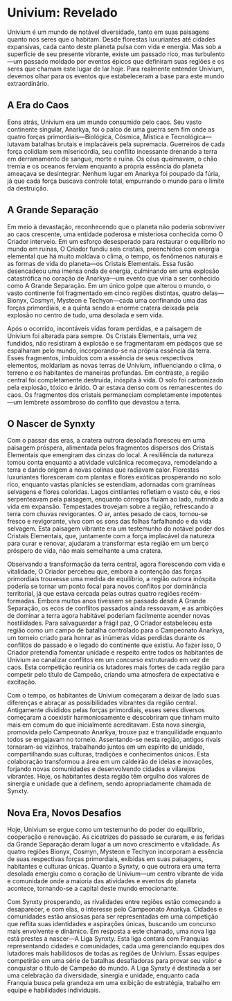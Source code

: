 # Univium: Revelado

Univium é um mundo de notável diversidade, tanto em suas paisagens quanto nos seres que o habitam. Desde florestas luxuriantes até cidades expansivas, cada canto deste planeta pulsa com vida e energia. Mas sob a superfície de seu presente vibrante, existe um passado rico, mas turbulento—um passado moldado por eventos épicos que definiram suas regiões e os seres que chamam este lugar de lar hoje. Para realmente entender Univium, devemos olhar para os eventos que estabeleceram a base para este mundo extraordinário.

## A Era do Caos

Eons atrás, Univium era um mundo consumido pelo caos. Seu vasto continente singular, Anarkya, foi o palco de uma guerra sem fim onde as quatro forças primordiais—Biológica, Cósmica, Mística e Tecnológica—lutavam batalhas brutais e implacáveis pela supremacia. Guerreiros de cada força colidiam sem misericórdia, seu conflito incessante drenando a terra em derramamento de sangue, morte e ruína. Os céus queimavam, o chão tremia e os oceanos ferviam enquanto a própria essência do planeta ameaçava se desintegrar. Nenhum lugar em Anarkya foi poupado da fúria, já que cada força buscava controle total, empurrando o mundo para o limite da destruição.

## A Grande Separação

Em meio à devastação, reconhecendo que o planeta não poderia sobreviver ao caos crescente, uma entidade poderosa e misteriosa conhecida como O Criador interveio. Em um esforço desesperado para restaurar o equilíbrio no mundo em ruínas, O Criador fundiu seis cristais, preenchidos com energia elemental que há muito moldava o clima, o tempo, os fenômenos naturais e as formas de vida do planeta—os Cristais Elementais. Essa fusão desencadeou uma imensa onda de energia, culminando em uma explosão catastrófica no coração de Anarkya—um evento que viria a ser conhecido como A Grande Separação. Em um único golpe que alterou o mundo, o vasto continente foi fragmentado em cinco regiões distintas, quatro delas—Bionyx, Cosmyn, Mysteon e Techyon—cada uma confinando uma das forças primordiais, e a quinta sendo a enorme cratera deixada pela explosão no centro de tudo, uma desolada e sem vida.

Após o ocorrido, incontáveis vidas foram perdidas, e a paisagem de Univium foi alterada para sempre. Os Cristais Elementais, uma vez fundidos, não resistiram à explosão e se fragmentaram em pedaços que se espalharam pelo mundo, incorporando-se na própria essência da terra. Esses fragmentos, imbuídos com a essência de seus respectivos elementos, moldariam as novas terras de Univium, influenciando o clima, o terreno e os habitantes de maneiras profundas. Em contraste, a região central foi completamente destruída, inóspita à vida. O solo foi carbonizado pela explosão, tóxico e árido. O ar estava denso com os remanescentes do caos. Os fragmentos dos cristais permaneciam completamente impotentes—um lembrete assombroso do conflito que devastou a terra.

## O Nascer de Synxty

Com o passar das eras, a cratera outrora desolada floresceu em uma paisagem próspera, alimentada pelos fragmentos dispersos dos Cristais Elementais que emergiram das cinzas do local. A resiliência da natureza tomou conta enquanto a atividade vulcânica recomeçava, remodelando a terra e dando origem a novas colinas que radiavam calor. Florestas luxuriantes floresceram com plantas e flores exóticas prosperando no solo rico, enquanto vastas planícies se estendiam, adornadas com gramíneas selvagens e flores coloridas. Lagos cintilantes refletiam o vasto céu, e rios serpenteavam pela paisagem, enquanto córregos fluíam ao lado, nutrindo a vida em expansão. Tempestades trovejam sobre a região, refrescando a terra com chuvas revigorantes. O ar, antes pesado de caos, tornou-se fresco e revigorante, vivo com os sons das folhas farfalhando e da vida selvagem. Esta paisagem vibrante era um testemunho do notável poder dos Cristais Elementais, que, juntamente com a força implacável da natureza para curar e renovar, ajudaram a transformar esta região em um berço próspero de vida, não mais semelhante a uma cratera.

Observando a transformação da terra central, agora florescendo com vida e vitalidade, O Criador percebeu que, embora a contenção das forças primordiais trouxesse uma medida de equilíbrio, a região outrora inóspita poderia se tornar um ponto focal para novos conflitos por dominância territorial, já que estava cercada pelas outras quatro regiões recém-formadas. Embora muitos anos tivessem se passado desde A Grande Separação, os ecos de conflitos passados ainda ressoavam, e as ambições de dominar a terra agora habitável poderiam facilmente acender novas hostilidades. Para salvaguardar a frágil paz, O Criador estabeleceu esta região como um campo de batalha controlado para o Campeonato Anarkya, um torneio criado para honrar as inúmeras vidas perdidas durante os conflitos do passado e o legado do continente que existiu. Ao fazer isso, O Criador pretendia fomentar unidade e respeito entre todos os habitantes de Univium ao canalizar conflitos em um concurso estruturado em vez de caos. Esta competição reuniria os lutadores mais fortes de cada região para competir pelo título de Campeão, criando uma atmosfera de expectativa e excitação.

Com o tempo, os habitantes de Univium começaram a deixar de lado suas diferenças e abraçar as possibilidades vibrantes da região central. Antigamente divididos pelas forças primordiais, esses seres diversos começaram a coexistir harmoniosamente e descobriram que tinham muito mais em comum do que inicialmente acreditavam. Esta nova sinergia, promovida pelo Campeonato Anarkya, trouxe paz e tranquilidade enquanto todos se engajavam no torneio. Assentando-se nesta região, antigos rivais tornaram-se vizinhos, trabalhando juntos em um espírito de unidade, compartilhando suas culturas, tradições e conhecimentos únicos. Esta colaboração transformou a área em um caldeirão de ideias e inovações, forjando novas comunidades e desenvolvendo cidades e vilarejos vibrantes. Hoje, os habitantes desta região têm orgulho dos valores de sinergia e unidade que a definem, sendo apropriadamente chamada de Synxty.

## Nova Era, Novos Desafios

Hoje, Univium se ergue como um testemunho do poder do equilíbrio, cooperação e renovação. As cicatrizes do passado se curaram, e as feridas da Grande Separação deram lugar a um novo crescimento e vitalidade. As quatro regiões Bionyx, Cosmyn, Mysteon e Techyon incorporam a essência de suas respectivas forças primordiais, exibidas em suas paisagens, habitantes e culturas únicas. Quanto a Synxty, o que outrora era uma terra desolada emergiu como o coração de Univium—um centro vibrante de vida e comunidade onde a maioria das atividades e eventos do planeta acontece, tornando-se a capital deste mundo emocionante.

Com Synxty prosperando, as rivalidades entre regiões estão começando a desaparecer, e com elas, o interesse pelo Campeonato Anarkya. Cidades e comunidades estão ansiosas para ser representadas em uma competição que reflita suas identidades e aspirações únicas, buscando um concurso mais envolvente e dinâmico. Em resposta a este chamado, uma nova liga está prestes a nascer—A Liga Synxty. Esta liga contará com Franquias representando cidades e comunidades, cada uma gerenciando equipes dos lutadores mais habilidosos de todas as regiões de Univium. Essas equipes competirão em uma série de batalhas desafiadoras para provar seu valor e conquistar o título de Campeão do mundo. A Liga Synxty é destinada a ser uma celebração da diversidade, sinergia e unidade, enquanto cada Franquia busca pela grandeza em uma exibição de estratégia, trabalho em equipe e habilidades individuais.
